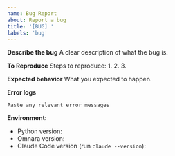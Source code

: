 ```yaml
---
name: Bug Report
about: Report a bug
title: '[BUG] '
labels: 'bug'
---
```


**Describe the bug**
A clear description of what the bug is.

**To Reproduce**
Steps to reproduce:
1. 
2. 
3. 

**Expected behavior**
What you expected to happen.

**Error logs**
```
Paste any relevant error messages
```

**Environment:**
- Python version: 
- Omnara version: 
- Claude Code version (run `claude --version`): 